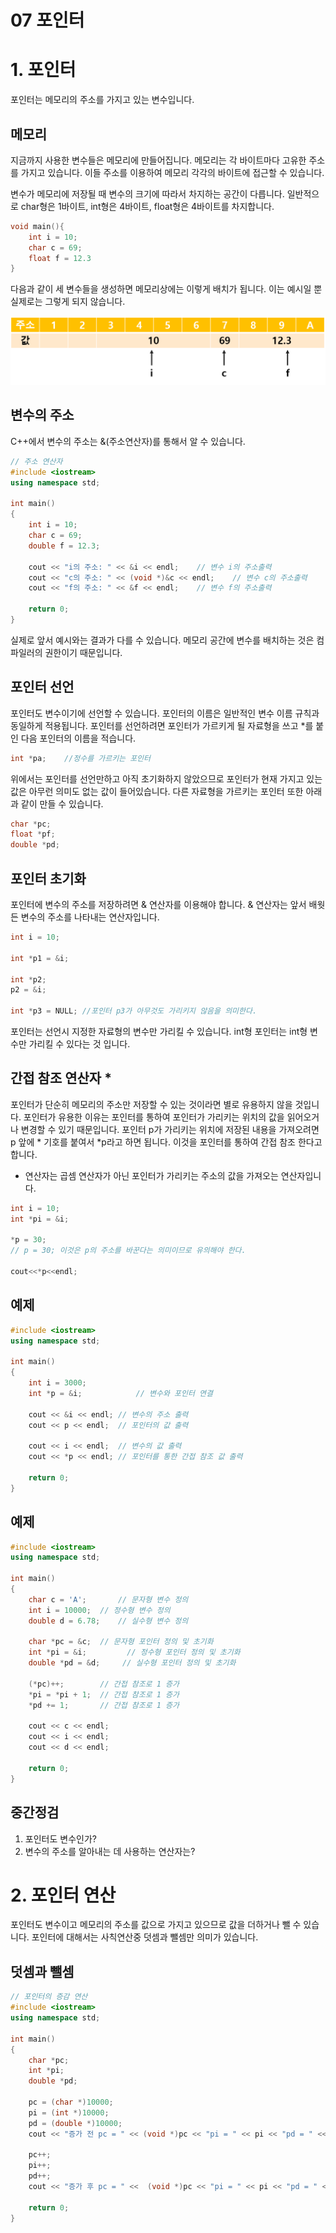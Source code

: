 07 포인터
===

# 1. 포인터

포인터는 메모리의 주소를 가지고 있는 변수입니다. 

## 메모리

지금까지 사용한 변수들은 메모리에 만들어집니다. 메모리는 각 바이트마다 고유한 주소를 가지고 있습니다. 이들 주소를 이용하여 메모리 각각의 바이트에 접근할 수 있습니다. 

변수가 메모리에 저장될 때 변수의 크기에 따라서 차지하는 공간이 다릅니다. 일반적으로 char형은 1바이트, int형은 4바이트, float형은 4바이트를 차지합니다.

```c++
void main(){
    int i = 10;
    char c = 69;
    float f = 12.3
}
```

다음과 같이 세 변수들을 생성하면 메모리상에는 이렇게 배치가 됩니다. 이는 예시일 뿐 실제로는 그렇게 되지 않습니다.

<img src="img/07%20메모리.png">

## 변수의 주소

C++에서 변수의 주소는 &(주소연산자)를 통해서 알 수 있습니다.

```c++
// 주소 연산자
#include <iostream>
using namespace std;

int main()
{
	int i = 10;
	char c = 69;
	double f = 12.3;

	cout << "i의 주소: " << &i << endl;	// 변수 i의 주소출력
	cout << "c의 주소: " << (void *)&c << endl;	// 변수 c의 주소출력
	cout << "f의 주소: " << &f << endl;	// 변수 f의 주소출력

	return 0;
}
```

실제로 앞서 예시와는 결과가 다를 수 있습니다. 메모리 공간에 변수를 배치하는 것은 컴파일러의 권한이기 때문입니다.

## 포인터 선언

포인터도 변수이기에 선언할 수 있습니다. 포인터의 이름은 일반적인 변수 이름 규칙과 동일하게 적용됩니다. 포인터를 선언하려면 포인터가 가르키게 될 자료형을 쓰고 *를 붙인 다음 포인터의 이름을 적습니다.

```c++
int *pa;    //정수를 가르키는 포인터
```

위에서는 포인터를 선언만하고 아직 초기화하지 않았으므로 포인터가 현재 가지고 있는 값은 아무런 의미도 없는 값이 들어있습니다. 다른 자료형을 가르키는 포인터 또한 아래과 같이 만들 수 있습니다.

```c++
char *pc;
float *pf;
double *pd;
```

## 포인터 초기화

포인터에 변수의 주소를 저장하려면 & 연산자를 이용해야 합니다. & 연산자는 앞서 배웟든 변수의 주소를 나타내는 연산자입니다.

```c++
int i = 10;

int *p1 = &i;

int *p2;
p2 = &i;

int *p3 = NULL; //포인터 p3가 아무것도 가리키지 않음을 의미한다.
```

포인터는 선언시 지정한 자료형의 변수만 가리킬 수 있습니다. int형 포인터는 int형 변수만 가리킬 수 있다는 것 입니다.

## 간접 참조 연산자 *

포인터가 단순히 메모리의 주소만 저장할 수 있는 것이라면 별로 유용하지 않을 것입니다. 포인터가 유용한 이유는 포인터를 통하여 포인터가 가리키는 위치의 값을 읽어오거나 변경할 수 있기 때문입니다. 포인터 p가 가리키는 위치에 저장된 내용을 가져오려면 p 앞에 * 기호를 붙여서 *p라고 하면 됩니다. 이것을 포인터를 통하여 간접 참조 한다고 합니다.

* 연산자는 곱셈 연산자가 아닌 포인터가 가리키는 주소의 값을 가져오는 연산자입니다.

```c++
int i = 10;
int *pi = &i;

*p = 30;     
// p = 30; 이것은 p의 주소를 바꾼다는 의미이므로 유의해야 한다.

cout<<*p<<endl;
```

## 예제

```c++
#include <iostream>
using namespace std;

int main()
{
	int i = 3000;
	int *p = &i;			// 변수와 포인터 연결
	
	cout << &i << endl;	// 변수의 주소 출력
	cout << p << endl;	// 포인터의 값 출력

	cout << i << endl;	// 변수의 값 출력
	cout << *p << endl;	// 포인터를 통한 간접 참조 값 출력

	return 0;
}	
```

## 예제

```c++
#include <iostream>
using namespace std;

int main()
{
	char c = 'A';		// 문자형 변수 정의
	int i = 10000;	// 정수형 변수 정의
	double d = 6.78;	// 실수형 변수 정의

	char *pc = &c;	// 문자형 포인터 정의 및 초기화
	int *pi = &i;         // 정수형 포인터 정의 및 초기화
	double *pd = &d;     // 실수형 포인터 정의 및 초기화

	(*pc)++;		// 간접 참조로 1 증가
	*pi = *pi + 1;	// 간접 참조로 1 증가
	*pd += 1;		// 간접 참조로 1 증가

	cout << c << endl;
	cout << i << endl;
	cout << d << endl;
		
	return 0;
}
```

## 중간정검

1. 포인터도 변수인가?
2. 변수의 주소를 알아내는 데 사용하는 연산자는?

# 2. 포인터 연산

포인터도 변수이고 메모리의 주소를 값으로 가지고 있으므로 값을 더하거나 뺄 수 있습니다. 포인터에 대해서는 사칙연산중 덧셈과 뺄셈만 의미가 있습니다.

## 덧셈과 뺄셈

```c++
// 포인터의 증감 연산
#include <iostream>
using namespace std;

int main()
{
	char *pc; 
	int *pi;
	double *pd;
	
	pc = (char *)10000;			
	pi = (int *)10000;			
	pd = (double *)10000;			
	cout << "증가 전 pc = " << (void *)pc << "pi = " << pi << "pd = " << pd << endl;
	
	pc++;
	pi++;
	pd++;
	cout << "증가 후 pc = " <<  (void *)pc << "pi = " << pi << "pd = " << pd << endl;
	
	return 0;
}
```

